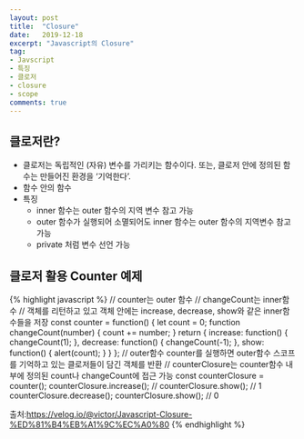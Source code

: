 ```yaml
---
layout: post
title:  "Closure"
date:   2019-12-18
excerpt: "Javascript의 Closure"
tag:
- Javscript 
- 특징
- 클로저
- closure
- scope
comments: true
---
```


## 클로저란?
* 클로저는 독립적인 (자유) 변수를 가리키는 함수이다. 또는, 클로저 안에 정의된 함수는 만들어진 환경을 ‘기억한다’.
* 함수 안의 함수
* 특징
    * inner 함수는 outer 함수의 지역 변수 참고 가능
    * outer 함수가 실행되어 소멸되어도 inner 함수는 outer 함수의 지역변수 참고 가능
    * private 처럼 변수 선언 가능
    
## 클로저 활용 Counter 예제
{% highlight javascript %}
// counter는 outer 함수
// changeCount는 inner함수
// 객체를 리턴하고 있고 객체 안에는 increase, decrease, show와 같은 inner함수들을 저장
const counter = function() {
  let count = 0;
  function changeCount(number) {
    count += number;
  }
  return {
    increase: function() {
      changeCount(1);
    },
    decrease: function() {
      changeCount(-1);
    },
    show: function() {
      alert(count);
    }
  }
};
// outer함수 counter를 실행하면 outer함수 스코프를 기억하고 있는 클로저들이 담긴 객체를 반환
// counterClosure는 counter함수 내부에 정의된 count나 changeCount에 접근 가능
const counterClosure = counter(); 
counterClosure.increase(); // 
counterClosure.show(); // 1
counterClosure.decrease();
counterClosure.show(); // 0

출처:https://velog.io/@victor/Javascript-Closure-%ED%81%B4%EB%A1%9C%EC%A0%80
{% endhighlight %}
